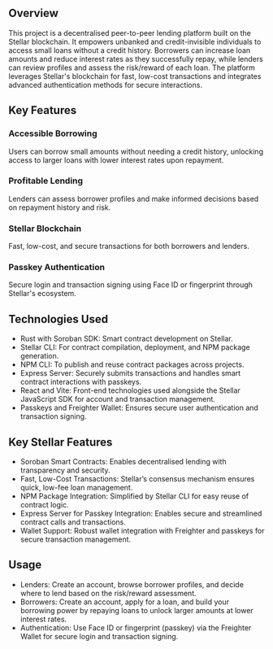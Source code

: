 ## Overview
This project is a decentralised peer-to-peer lending platform built on the Stellar blockchain. It empowers unbanked and credit-invisible individuals to access small loans without a credit history. Borrowers can increase loan amounts and reduce interest rates as they successfully repay, while lenders can review profiles and assess the risk/reward of each loan. The platform leverages Stellar's blockchain for fast, low-cost transactions and integrates advanced authentication methods for secure interactions. 
## Key Features
### Accessible Borrowing
Users can borrow small amounts without needing a credit history, unlocking access to larger loans with lower interest rates upon repayment.
### Profitable Lending
Lenders can assess borrower profiles and make informed decisions based on repayment history and risk.
### Stellar Blockchain 
Fast, low-cost, and secure transactions for both borrowers and lenders.
### Passkey Authentication
Secure login and transaction signing using Face ID or fingerprint through Stellar's ecosystem.
## Technologies Used
- Rust with Soroban SDK: Smart contract development on Stellar.
- Stellar CLI: For contract compilation, deployment, and NPM package generation.
- NPM CLI: To publish and reuse contract packages across projects.
- Express Server: Securely submits transactions and handles smart contract interactions with passkeys.
- React and Vite: Front-end technologies used alongside the Stellar JavaScript SDK for account and transaction management.
- Passkeys and Freighter Wallet: Ensures secure user authentication and transaction signing.
## Key Stellar Features
- Soroban Smart Contracts: Enables decentralised lending with transparency and security.
- Fast, Low-Cost Transactions: Stellar’s consensus mechanism ensures quick, low-fee loan management.
- NPM Package Integration: Simplified by Stellar CLI for easy reuse of contract logic.
- Express Server for Passkey Integration: Enables secure and streamlined contract calls and transactions.
- Wallet Support: Robust wallet integration with Freighter and passkeys for secure transaction management.
## Usage
- Lenders: Create an account, browse borrower profiles, and decide where to lend based on the risk/reward assessment.
- Borrowers: Create an account, apply for a loan, and build your borrowing power by repaying loans to unlock larger amounts at lower interest rates.
- Authentication: Use Face ID or fingerprint (passkey) via the Freighter Wallet for secure login and transaction signing.
